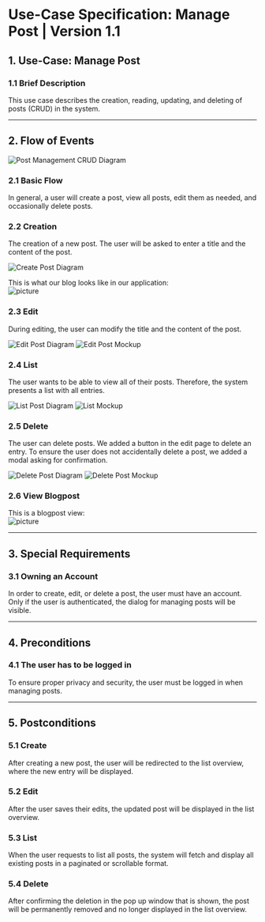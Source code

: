 # Use-Case Specification: Manage Post | Version 1.1

## 1. Use-Case: Manage Post  
### 1.1 Brief Description  
This use case describes the creation, reading, updating, and deleting of posts (CRUD) in the system.

---

## 2. Flow of Events  

![Post Management CRUD Diagram](Assets/Post%20Management%20crud.drawio.png)

### 2.1 Basic Flow  
In general, a user will create a post, view all posts, edit them as needed, and occasionally delete posts.

### 2.2 Creation 

The creation of a new post. The user will be asked to enter a title and the content of the post.

![Create Post Diagram](Assets/Create%20post%20drawio.drawio.png)

This is what our blog looks like in our application:
<br>
![picture](./docs/Screenshots/CreateBlogPost.png)<br>



### 2.3 Edit  
During editing, the user can modify the title and the content of the post.

![Edit Post Diagram](Assets/Edit%20post%20drawio.drawio.png)
![Edit Post Mockup](Assets/Edit.png)


### 2.4 List  
The user wants to be able to view all of their posts. Therefore, the system presents a list with all entries.

![List Post Diagram](Assets/ListUpdate.png)
![List Mockup](Assets/List.png)


### 2.5 Delete  
The user can delete posts. We added a button in the edit page to delete an entry. To ensure the user does not accidentally delete a post, we added a modal asking for confirmation.

![Delete Post Diagram](Assets/Delete%20post%20.drawio.png)
![Delete Post Mockup](Assets/Delete.png)

### 2.6 View Blogpost
This is a blogpost view:<br>
![picture](./docs/Screenshots/BlogPost.png)<br>

---

## 3. Special Requirements

### 3.1 Owning an Account  
In order to create, edit, or delete a post, the user must have an account. Only if the user is authenticated, the dialog for managing posts will be visible.

---

## 4. Preconditions

### 4.1 The user has to be logged in  
To ensure proper privacy and security, the user must be logged in when managing posts.

---

## 5. Postconditions

### 5.1 Create  
After creating a new post, the user will be redirected to the list overview, where the new entry will be displayed.

### 5.2 Edit  
After the user saves their edits, the updated post will be displayed in the list overview.

### 5.3 List  
When the user requests to list all posts, the system will fetch and display all existing posts in a paginated or scrollable format.

### 5.4 Delete  
After confirming the deletion in the pop up window that is shown, the post will be permanently removed and no longer displayed in the list overview.
